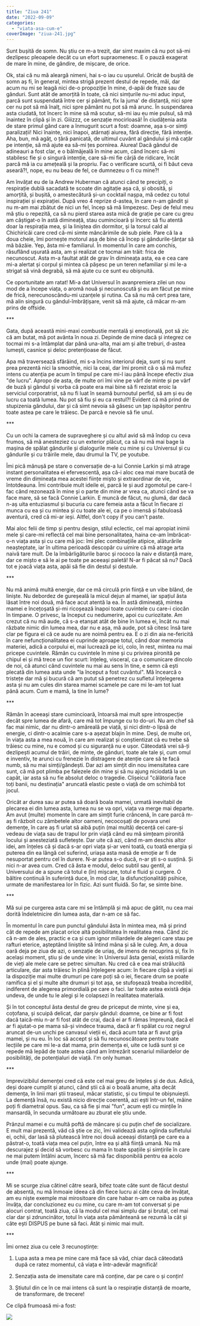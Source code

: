 ```yaml
---
title: "Ziua 241"
date: "2022-09-09"
categories: 
  - "viata-asa-cum-e"
coverImage: "ziua-241.jpg"
---
```


Sunt bușită de somn. Nu știu ce m-a trezit, dar simt maxim că nu pot să-mi dezlipesc pleoapele decât cu un efort supraomenesc. E o pauză exagerat de mare în mine, de gândire, de mișcare, de orice.

Ok, stai că nu mă aleargă nimeni, hai s-o iau cu ușurelul. Oricât de bușită de somn aș fi, în general, mintea strigă prezent destul de repede, măi, dar acum nu mi se leagă nici de-o propoziție în mine, d-apăi de fraze sau de gânduri. Sunt atât de amorțită în toate, că nici simțurile nu-mi aduc input, parcă sunt suspendată între cer și pământ, fix la juma' de distanță, nici spre cer nu pot să mă înalț, nici spre pământ nu pot să mă arunc. În suspendarea asta ciudată, tot încerc în mine să mă scutur, să-mi iau eu mie pulsul, să mă înaintez în clipă și în zi. Giiizzz, ce senzație mocirloasă! În ciudățenia asta de stare primul gând care a înmugurit scurt a fost: doamne, așa s-or simți paralizații! Nici înainte, nici înapoi, atârnați aiurea, fără direcție, fără intenție. Aha, bun, mă agăț, o țâră panicată, de ultimul cuvânt al gândului și mă cațăr pe intenție, să mă ajute ea să-mi țes pornirea. Aiurea! Dacă gândul de adineauri a fost clar, e o bălmăjeală în mine acum, când încerc să-mi stabilesc fie și o singură intenție, care să-mi fie cârjă de ridicare, încât parcă mă ia cu amețeală și la propriu. Fac o verificare scurtă, oi fi băut ceva aseară?!, nope, eu nu beau de fel, ce dumnezeu o fi cu mine?!

Am învățat eu de la Andrew Huberman că atunci când te precipiți, o respirație dublă sacadată te scoate din agitație așa că, și obosită, și amorțită, și bușită, o amestecătură și-un cocktail nașpa, mă cedez cu totul inspirației și expirației. După vreo 4 reprize d-astea, în care n-am gândit și nu m-am mai zbătut de nici un fel, încep să mă limpezesc. Deși de felul meu mă știu o repezită, ca să nu pierd starea asta mică de grație pe care cu greu am câștigat-o în astă dimineață, stau cumincioară și încerc să fiu atentă doar la respirația mea, și la liniștea din dormitor, și la torsul cald al Chichiricăi care cred că-mi simte mâncărimile de sub piele. Pare că la a doua cheie, îmi pornește motorul așa de bine că încep și gândurile-țânțar să mă bâzâie. Yep, ăsta mi-e familiarul. În momentul în care am conchis, răsuflând ușurată asta, am și realizat ce tocmai am trăit: frica de necunoscut. Asta m-a faultat atât de grav în dimineața asta, ea e cea care mi-a alertat și corpul și mintea că pășesc pe un teren nefamiliar și mi le-a strigat să vină degrabă, să mă ajute cu ce sunt eu obișnuită.

Ce oportunitate am ratat! Mi-a dat Universul în avanpremiera zilei un nou mod de a începe viața, o aromă nouă și necunoscută și eu am făcut pe mine de frică, nerecunoscându-mi uzanțele și rutina. Ca să nu mă cert prea tare, mă alin singură cu gândul-îmbrățișare, venit să mă ajute, că măcar m-am prins de offside.

\*\*\*

Gata, după această mini-maxi combustie mentală și emoțională, pot să zic că am butat, mă pot avânta în noua zi. Depinde de mine dacă și integrez ce tocmai mi s-a întâmplat dar până una-alta, mai am și alte treburi, d-astea lumești, casnice și deloc pretențioase de făcut.

Apa mă traversează sfârâind, mi s-a încins interiorul deja, sunt și nu sunt prea prezentă nici la smoothie, nici la ceai, dar îmi promit că o să mă mufez intens cu atenția pe acum în timpul pe care mi-l iau până începe efectiv ziua "de lucru". Apropo de asta, de multe ori îmi vine pe vârf de minte și pe vârf de buză și gândul și vorba că poate era mai bine să fi rezistat eroic la serviciul corporatrist, să nu fi luat în seamă burnoutul perfid, să am și eu de lucru ca toată lumea. Nu pot să fiu și eu ca restul?! Evident că mă prind de stupizenia gândului, dar și că simt nevoia să găsesc un țap ispășitor pentru toate astea pe care le trăiesc. De parcă e nevoie să fie unul.

\*\*\*

Cu un ochi la camera de supraveghere și cu altul avid să mă îndop cu ceva frumos, să mă anesteziez cu un exterior plăcut, ca să nu mă mai bage la mașina de spălat gândurile și dialogurile mele cu mine și cu Universul și cu gândurile și cu trăirile mele, dau drumul la TV, pe youtube.

Îmi pică mănușă pe stare o conversație de-a lui Connie Larkin și mă atrage instant personalitatea ei efervescentă, așa că-i aloc cea mai mare bucată de vreme din dimineața mea acestei ființe mișto și extraordinar de vie, întotdeauna. Îmi contribuie mult ideile ei, parcă le și aud zgomotul pe care-l fac când rezonează în mine și o parte din mine ar vrea ca, atunci când se va face mare, să se facă Connie Larkin. E muncă de făcut, nu glumă, dar dacă n-aș uita entuziasmul și bucuria cu care femeia asta a făcut în fiecare zi munca cu ea și cu mintea și cu toate ale ei, ca pe o imensă și fabuloasă aventură, cred că mi-ar ieși. Altfel, don't copy if you can't paste.

Mai aloc felii de timp și pentru design, stilul eclectic, cel mai apropiat inimii mele și care-mi reflectă cel mai bine personalitatea, haina ce-am îmbrăcat-o-n viața asta și cu care mă joc: îmi plec combinațiile atipice, alăturările neașteptate, iar în ultima perioadă descopăr cu uimire că mă atrage arta naivă tare mult. De la îmbârligăturile baroc și rococo la naiv e distanță mare, dar ce mișto e să le ai pe toate pe aceeași paletă! N-ar fi păcat să nu? Dacă tot e joacă viața asta, apăi să fie din destul și destule.

\*\*\*

Nu mă animă multă energie, dar ce mă circulă prin ființă e un vibe blând, de liniște. Nu debordez de gureșeală la micul dejun al mamei, iar spațiul ăsta lăsat între noi două, mă face acut atentă la ea. În astă dimineață, mintea mamei e încețoșată și-mi ricoșează înapoi toate cuvintele cu care-i ciocăn în timpane. O privesc, la început cu nedumerire, apoi cu curiozitate. Am crezut că nu mă aude, că s-a etanșat atât de bine în lumea ei, încât nu mai răzbate nimic din lumea mea, dar nu e așa, mă aude, pot să citesc însă tare clar pe figura ei că ce aude nu are noimă pentru ea. E o zi din aia ne-fericită în care nefuncționalitatea ei cuprinde aproape totul, când doar memoria materiei, adică a corpului ei, mai lucrează pe ici, colo, în rest, mintea nu mai pricepe cuvintele. Rămân cu cuvintele în mine și cu privirea pironită pe chipul ei și mă trece un fior scurt: înțeleg, visceral, ca o comunicare dincolo de noi, că atunci când cuvintele nu mai au sens în tine, e semn că ești plecată din lumea asta unde "la început a fost cuvântul". Mă încearcă o tristețe dar mă și bucură că am putut să penetrez cu sufletul înțelegerea asta și nu am cules din starea mamei scamele pe care mi le-am tot luat până acum. Cum e mamă, la tine în lume?

\*\*\*

Rămân în aceeași stare cumincioară, întoarsă mai mult spre introspecție decât spre lumea de afară, care mă tot împunge cu to do-uri. Nu am chef să fac mai nimic, dar nu dintr-o amăreală pe viață, și nici dintr-o lipsă de energie, ci dintr-o acalmie care s-a așezat blajin în mine. Deși, de multe ori, în viața asta a mea nouă, în care am realizat și conștientizat că eu trebe să trăiesc cu mine, nu e comod și cu siguranță nu e ușor. Câteodată vrei să-ți dezlipești acumul de trăiri, de minte, de gânduri, toate ale tale și, cum omul e inventiv, te arunci cu frenezie în distragere de atenție care să te facă numb, să nu mai simți/gândești. Dar azi am simțit din nou imensitatea care sunt, că mă pot plimba pe falezele din mine și să nu ajung niciodată la un capăt, iar asta să nu fie absolut deloc o tragedie. Clișeicul "călătoria face toți banii, nu destinația" aruncată elastic peste o viață de om schimbă tot jocul.

Oricât ar durea sau ar putea să doară boala mamei, urmată inevitabil de plecarea ei din lumea asta, lumea nu se va opri, viața va merge mai departe. Am avut (multe) momente în care am simțit furie crâncenă, în care parcă m-aș fi războit cu zâmbetele altor oameni, necocoșați de povara unei demențe, în care aș fi urlat să aibă puțin (mai multă) decență cei care-și vedeau de viața sau de trapul lor prin viață când eu mă simțeam pironită locului și anesteziată sufletește. Dar uite că azi, când m-am deschis altor idei, am înțeles că și dacă s-ar opri viața și-ar veni toată, cu toată energia și puterea din ea lângă cel suferind, uriașa asta masă de emoție ar fi de nesuportat pentru cel în durere. N-ar putea s-o ducă, n-ar ști s-o susțină. Și nici n-ar avea cum. Cred că ăsta e modul, deloc subtil sau gentil, al Universului de a spune că totul e (în) mișcare, totul e fluid și curgere. O băltire continuă în suferință duce, în mod clar, la disfuncționalități psihice, urmate de manifestarea lor în fizic. Azi sunt fluidă. So far, se simte bine.

\*\*\*

Mă sui pe curgerea asta care mi se întâmplă și mă apuc de gătit, nu cea mai dorită îndeletnicire din lumea asta, dar n-am ce să fac. 

În momentul în care pun punctul gândului ăsta în mintea mea, mă și prind cât de repede am placat orice altă posibilitatea în realitatea mea. Când zic că n-am de ales, practic e ca și cum ignor miliardele de alegeri care stau pe rafturi eterice, așteptând liniștite să întind mâna și să le culeg. Am, a doua oară deja pe ziua de azi, o senzație de uriaș, de imens de necuprins și, fix în același moment, știu și de unde vine: în Universul ăsta genial, există miliarde de vieți ale mele care se petrec simultan. Nu cred că e cea mai strălucită articulare, dar asta trăiesc în plină înțelegere acum: în fiecare clipă a vieții ai la dispoziție mai multe drumuri pe care poți să o iei, fiecare drum se poate ramifica și el și multe alte drumuri și tot așa, se stufoșează treaba incredibil, indiferent de alegerea primordială pe care o faci. Iar toate astea există deja undeva, de unde tu le alegi și le colapsezi în realitatea materială. 

Și în tot conceptul ăsta destul de greu de priceput de minte, vine și ea, coțofana, și scuipă delicat, dar parșiv gândul: doamne, ce bine ar fi fost dacă taică-miu n-ar fi fost atât de crai, dacă ei ar fi rămas împreună, dacă el ar fi ajutat-o pe mama să-și vindece trauma, dacă ar fi spălat cu roz negrul aruncat de-un unchi pe canvasul vieții ei, dacă acum tata ar fi avut grija mamei, și nu eu. În loc să accept și să fiu recunoscătoare pentru toate lecțiile pe care mi le-a dat mama, prin demența ei, uite ce Iudă sunt și ce repede mă lepăd de toate astea când am întrezărit scenariul miliardelor de posibilități, de potențialuri de viață. I'm only human.

\*\*\*

Imprevizibilul demenței cred că este cel mai greu de înțeles și de dus. Adică, deși doare cumplit și atunci, când știi că ai o boală anume, alta decât demența, în linii mari știi traseul, măcar statistic, și cu timpul te obișnuiești. La demență însă, nu există nicio direcție coerentă, azi ești într-un fel, mâine poți fi diametral opus. Sau, ca să fie și mai "fun", acum ești cu mințile în mansardă, în secunda următoare au zburat ele știu unde.

Prânzul mamei e cu multă poftă de mâncare și cu puțin chef de socializare. E mult mai prezentă, văd că știe ce zic, îmi validează asta oglinda sufletului ei, ochii, dar lasă să plutească între noi două aceeași distanță pe care ea a păstrat-o, toată viața mea cel puțin, între ea și altă ființă umană. Nu mă descurajez și decid să vorbesc cu mama în toate spațiile și simțirile în care ne mai putem întâlni acum, încerc să mă fac disponibilă pentru ea acolo unde (mai) poate ajunge.

\*\*\*

Mi se scurge ziua cătinel către seară, bifez toate câte sunt de făcut destul de absentă, nu mă înmoaie ideea că din fiece lucru ai câte ceva de învățat, am eu niște exemple mai mirositoare din care habar n-am ce naiba aș putea învăța, dar concluzionez eu cu mine, cu care m-am tot conversat și pe alocuri contrat, toată ziua, că la modul cel mai simplu dar și brutal, cel mai clar dar și zdruncinător, totul în viața asta pământeană se rezumă la cât și câte ești DISPUS pe bune să faci. Atât și nimic mai mult. 

\*\*\*

Îmi ornez ziua cu cele 3 recunoștințe:

1. Lupa asta a mea pe mine care mă face să văd, chiar dacă câteodată după ce ratez momentul, că viața e într-adevăr magnifică!

3. Senzația asta de imensitate care mă conține, dar pe care o și conțin!

5. Știutul din ce în ce mai intens că sunt la o respirație distanță de moarte, de transformare, de trecere!

Ce clipă frumoasă mi-a fost:

![](images/241-833x1024.jpeg)
